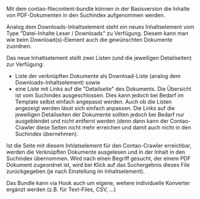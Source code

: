 Mit dem contao-filecontent-bundle können in der Basisversion die Inhalte von PDF-Dokumenten in den Suchindex aufgenommen werden.

Analog dem Downloads-Inhaltselement steht ein neues Inhaltselement vom Type "Datei-Inhalte Leser / Downloads" zu Verfügung. Diesem kann man wie beim Download(s)-Element auch die gewünschten Dokumente zuordnen.

Das neue Inhaltselement stellt zwei Listen (und die jeweiligen Detailseiten) zur Verfügung:
- Liste der verknüpften Dokumente als Download-Liste (analog dem Downloads-Inhaltselement) sowie
- eine Liste mit Links auf die "Detailseite" des Dokuments.
Die Übersicht ist vom Suchindex ausgeschlossen. Dies kann jedoch bei Bedarf im Template selbst einfach angepasst werden. Auch ob die Listen angezeigt werden lässt sich einfach anpassen. Die Links auf die jeweiligen Detailseiten der Dokumente sollten jedoch bei Bedarf nur ausgeblendet und nicht entfernt werden (denn dann kann der Contao-Crawler diese Seiten nicht mehr erreichen und damit auch nicht in den Suchindex übernehmen).

Ist die Seite mit diesem Inhlatselement für den Contao-Crawler erreichbar, werden die Verknüpften Dokumente ausgelesen und in der Inhalt in den Suchindex übernommen.
Wird nach einen Begriff gesucht, der einem PDF Dokument zugeordnet ist, wird bei Klick auf das Suchergebnis dieses File zurückgegeben (je nach Einstellung im Inhaltselement).

Das Bundle kann via Hook auch um eigene, weitere individuelle Konverter ergänzt werden (z.B. für Text-Files, CSV, ...)
